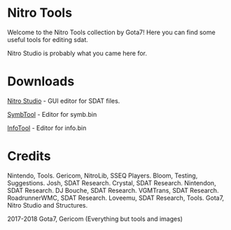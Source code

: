 # Nitro Tools
Welcome to the Nitro Tools collection by Gota7!
Here you can find some useful tools for editing sdat.

Nitro Studio is probably what you came here for.

# Downloads
[Nitro Studio](https://github.com/Gota7/NitroTools/raw/master/NitroStudio/NitroStudio/bin/Debug/NitroStudio.zip) - GUI editor for SDAT files.

[SymbTool](https://github.com/Gota7/NitroTools/raw/master/SymbTool/SymbTool/bin/Debug/SymbTool.exe) - Editor for symb.bin

[InfoTool](https://github.com/Gota7/NitroTools/raw/master/InfoTool/InfoTool/bin/Debug/InfoTool.exe) - Editor for info.bin

# Credits
Nintendo, Tools.
Gericom, NitroLib, SSEQ Players.
Bloom, Testing, Suggestions.
Josh, SDAT Research.
Crystal, SDAT Research.
Nintendon, SDAT Research.
DJ Bouche, SDAT Research.
VGMTrans, SDAT Research.
RoadrunnerWMC, SDAT Research.
Loveemu, SDAT Research, Tools.
Gota7, Nitro Studio and Structures.

2017-2018 Gota7, Gericom
(Everything but tools and images)